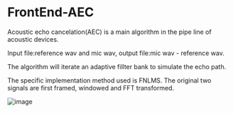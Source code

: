 # FrontEnd-AEC

Acoustic echo cancelation(AEC) is a main algorithm in the pipe line of acoustic devices.

Input file:reference wav and mic wav, output file:mic wav - reference wav.

The algorithm will iterate an adaptive fillter bank to simulate the echo path.

The specific implementation method used is FNLMS. The original two signals are first framed, windowed and FFT transformed.

![image](https://github.com/Jeffery-nwpu/FrontEnd-AEC/blob/master/image/Snipaste_2019-04-22_16-03-15.png)
